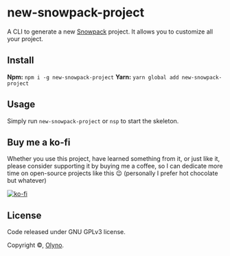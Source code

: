 # new-snowpack-project

A CLI to generate a new [Snowpack](https://www.snowpack.dev) project. It allows you to customize all your project.

## Install

**Npm:** ``npm i -g new-snowpack-project``
**Yarn:** ``yarn global add new-snowpack-project``

## Usage

Simply run ``new-snowpack-project`` or ``nsp`` to start the skeleton.

## Buy me a ko-fi

Whether you use this project, have learned something from it, or just like it, please consider supporting it by buying me a coffee, so I can dedicate more time on open-source projects like this 😉 (personally I prefer hot chocolate but whatever)

[![ko-fi](https://www.ko-fi.com/img/githubbutton_sm.svg)](https://ko-fi.com/olyno)

## License

Code released under GNU GPLv3 license.

Copyright ©, [Olyno](https://github.com/Olyno).